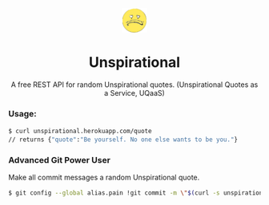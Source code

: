<p align="center"><img src="assets/images/icon.png" alt="Sangbok Logo" height="50px" /></p>

<h1 align="center">
   Unspirational
</h1>
<p align="center">A free REST API for random Unspirational quotes. (Unspirational Quotes as a Service, UQaaS)</p>

<h3>Usage:</h3>

```zsh
$ curl unspirational.herokuapp.com/quote
// returns {"quote":"Be yourself. No one else wants to be you."}
```

<h3>Advanced Git Power User</h3>
Make all commit messages a random Unspirational quote.

```zsh
$ git config --global alias.pain !git commit -m \"$(curl -s unspirational.herokuapp.com/quote | jq -r '.quote')\"
```
